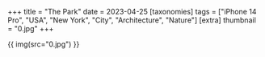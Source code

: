 +++
title = "The Park"
date = 2023-04-25
[taxonomies]
tags = ["iPhone 14 Pro", "USA", "New York", "City", "Architecture", "Nature"]
[extra]
thumbnail = "0.jpg"
+++

{{ img(src="0.jpg") }}
